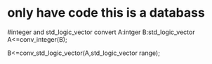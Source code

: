 # only have code this is a databass

#integer and std_logic_vector convert
A:intger
B:std_logic_vector
A<=conv_integer(B);

B<=conv_std_logic_vector(A,std_logic_vector range);